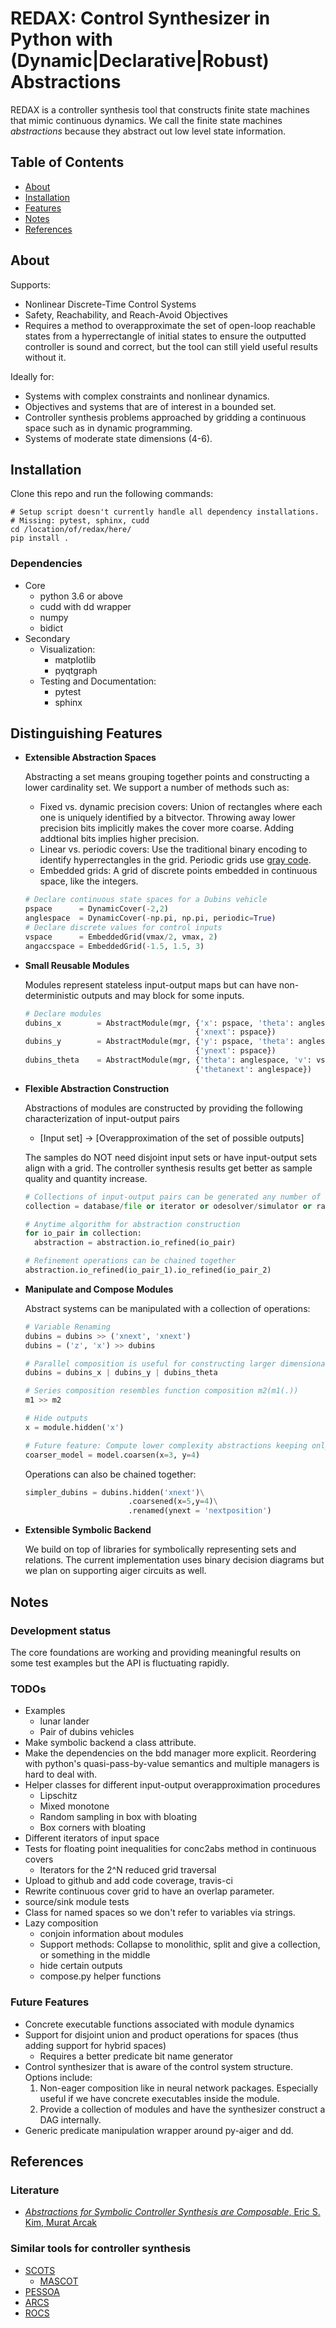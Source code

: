 # REDAX: Control Synthesizer in Python with (Dynamic|Declarative|Robust) Abstractions

REDAX is a controller synthesis tool that constructs finite state machines that mimic continuous dynamics. We call the finite state machines *abstractions* because they abstract out low level state information.

## Table of Contents

- [About](#About)
- [Installation](#installation)
- [Features](#distinguishing-features)
- [Notes](#notes)
- [References](#references)

## About

Supports:

- Nonlinear Discrete-Time Control Systems
- Safety, Reachability, and Reach-Avoid Objectives
- Requires a method to overapproximate the set of open-loop reachable states from a hyperrectangle of initial states to ensure the outputted controller is sound and correct, but the tool can still yield useful results without it.

Ideally for:

- Systems with complex constraints and nonlinear dynamics.
- Objectives and systems that are of interest in a bounded set.
- Controller synthesis problems approached by gridding a continuous space such as in dynamic programming.
- Systems of moderate state dimensions (4-6).

## Installation

Clone this repo and run the following commands:

```shellscript
# Setup script doesn't currently handle all dependency installations.
# Missing: pytest, sphinx, cudd
cd /location/of/redax/here/
pip install .
```

### Dependencies

- Core
  - python 3.6 or above
  - cudd with dd wrapper
  - numpy
  - bidict
- Secondary
  - Visualization:
    - matplotlib
    - pyqtgraph
  - Testing and Documentation:
    - pytest
    - sphinx

## Distinguishing Features

- **Extensible Abstraction Spaces**

  Abstracting a set means grouping together points and constructing a lower cardinality set. We support a number of methods such as:

  - Fixed vs. dynamic precision covers: Union of rectangles where each one is uniquely identified by a bitvector. Throwing away lower precision bits implicitly makes the cover more coarse. Adding addtional bits implies higher precision.
  - Linear vs. periodic covers: Use the traditional binary encoding to identify hyperrectangles in the grid. Periodic grids use [gray code](https://en.wikipedia.org/wiki/Gray_code).
  - Embedded grids: A grid of discrete points embedded in continuous space, like the integers.

  ```python
  # Declare continuous state spaces for a Dubins vehicle
  pspace      = DynamicCover(-2,2)
  anglespace  = DynamicCover(-np.pi, np.pi, periodic=True)
  # Declare discrete values for control inputs
  vspace      = EmbeddedGrid(vmax/2, vmax, 2)
  angaccspace = EmbeddedGrid(-1.5, 1.5, 3)
  ```

- **Small Reusable Modules**

  Modules represent stateless input-output maps but can have non-deterministic outputs and may block for some inputs.

  ```python
  # Declare modules
  dubins_x        = AbstractModule(mgr, {'x': pspace, 'theta': anglespace, 'v': vspace},
                                        {'xnext': pspace})
  dubins_y        = AbstractModule(mgr, {'y': pspace, 'theta': anglespace, 'v': vspace},
                                        {'ynext': pspace})
  dubins_theta    = AbstractModule(mgr, {'theta': anglespace, 'v': vspace, 'omega': angaccspace},
                                        {'thetanext': anglespace})
  ```

- **Flexible Abstraction Construction**

  Abstractions of modules are constructed by providing the following characterization of input-output pairs

  - [Input set] -> [Overapproximation of the set of possible outputs]

  The samples do NOT need disjoint input sets or have input-output sets align with a grid. The controller synthesis results get better as sample quality and quantity increase.

  ```python
  # Collections of input-output pairs can be generated any number of ways!
  collection = database/file or iterator or odesolver/simulator or random input generator

  # Anytime algorithm for abstraction construction
  for io_pair in collection:
    abstraction = abstraction.io_refined(io_pair)

  # Refinement operations can be chained together
  abstraction.io_refined(io_pair_1).io_refined(io_pair_2)
  ```

- **Manipulate and Compose Modules**

  Abstract systems can be manipulated with a collection of operations:

  ```python
  # Variable Renaming
  dubins = dubins >> ('xnext', 'xnext')
  dubins = ('z', 'x') >> dubins

  # Parallel composition is useful for constructing larger dimensional systems
  dubins = dubins_x | dubins_y | dubins_theta

  # Series composition resembles function composition m2(m1(.))
  m1 >> m2

  # Hide outputs
  x = module.hidden('x')

  # Future feature: Compute lower complexity abstractions keeping only the most significant bits
  coarser_model = model.coarsen(x=3, y=4)
  ```

  Operations can also be chained together:

  ```python
  simpler_dubins = dubins.hidden('xnext')\
                         .coarsened(x=5,y=4)\
                         .renamed(ynext = 'nextposition')
  ```

- **Extensible Symbolic Backend**

  We build on top of libraries for symbolically representing sets and relations. The current implementation uses binary decision diagrams but we plan on supporting aiger circuits as well.

## Notes

### Development status

The core foundations are working and providing meaningful results on some test examples but the API is fluctuating rapidly.

### TODOs

- Examples
  - lunar lander
  - Pair of dubins vehicles
- Make symbolic backend a class attribute.
- Make the dependencies on the bdd manager more explicit. Reordering with python's quasi-pass-by-value semantics and multiple managers is hard to deal with.
- Helper classes for different input-output overapproximation procedures
  - Lipschitz
  - Mixed monotone
  - Random sampling in box with bloating
  - Box corners with bloating
- Different iterators of input space
- Tests for floating point inequalities for conc2abs method in continuous covers
  - Iterators for the 2^N reduced grid traversal
- Upload to github and add code coverage, travis-ci
- Rewrite continuous cover grid to have an overlap parameter.
- source/sink module tests
- Class for named spaces so we don't refer to variables via strings.
- Lazy composition
  - conjoin information about modules
  - Support methods: Collapse to monolithic, split and give a collection, or something in the middle
  - hide certain outputs
  - compose.py helper functions

### Future Features

- Concrete executable functions associated with module dynamics
- Support for disjoint union and product operations for spaces (thus adding support for hybrid spaces)
  - Requires a better predicate bit name generator
- Control synthesizer that is aware of the control system structure. Options include:
  1. Non-eager composition like in neural network packages. Especially useful if we have concrete executables inside the module.
  2. Provide a collection of modules and have the synthesizer construct a DAG internally.
- Generic predicate manipulation wrapper around py-aiger and dd.

## References

### Literature

- [*Abstractions for Symbolic Controller Synthesis are Composable*, Eric S. Kim, Murat Arcak](https://arxiv.org/abs/1807.09973)

### Similar tools for controller synthesis

- [SCOTS](https://gitlab.lrz.de/hcs/scots)
  - [MASCOT](https://github.com/hsukyle/mascot)
- [PESSOA](https://sites.google.com/a/cyphylab.ee.ucla.edu/pessoa/)
- [ARCS](https://github.com/pettni/abstr-refinement/)
- [ROCS](https://git.uwaterloo.ca/hybrid-systems-lab/rocs)

